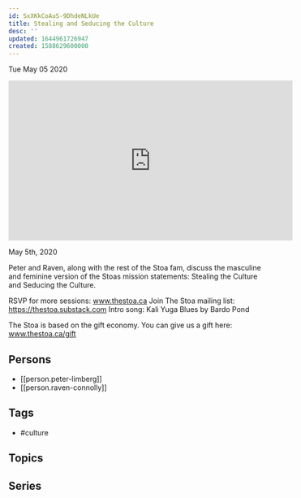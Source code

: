 ```yaml
---
id: SxXKkCoAuS-9DhdeNLkUe
title: Stealing and Seducing the Culture
desc: ''
updated: 1644961726947
created: 1588629600000
---
```





Tue May 05 2020

<iframe width="560" height="315" src="https://www.youtube.com/embed/nWSob6l8v-Y" title="Stealing and Seducing the Culture w/ Peter Limberg and Raven Connolly" frameborder="0" allow="accelerometer; autoplay; clipboard-write; encrypted-media; gyroscope; picture-in-picture" allowfullscreen ></iframe>

May 5th, 2020

Peter and Raven, along with the rest of the Stoa fam, discuss the masculine and feminine version of the Stoas mission statements: Stealing the Culture and Seducing the Culture.

RSVP for more sessions: www.thestoa.ca
Join The Stoa mailing list: https://thestoa.substack.com
Intro song: Kali Yuga Blues by Bardo Pond

The Stoa is based on the gift economy. You can give us a gift here: www.thestoa.ca/gift

## Persons

- [[person.peter-limberg]]
- [[person.raven-connolly]]

## Tags

- #culture

## Topics



## Series




